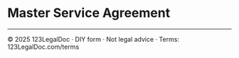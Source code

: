 # Master Service Agreement

---
© 2025 123LegalDoc · DIY form · Not legal advice · Terms: 123LegalDoc.com/terms
